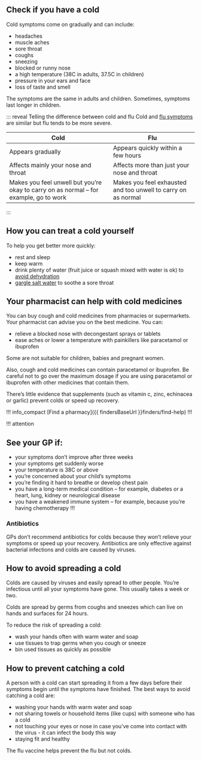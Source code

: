 ## Check if you have a cold

Cold symptoms come on gradually and can include:

- headaches
- muscle aches
- sore throat
- coughs
- sneezing
- blocked or runny nose
- a high temperature (38C in adults, 37.5C in children)
- pressure in your ears and face
- loss of taste and smell

The symptoms are the same in adults and children. Sometimes, symptoms last
longer in children.

::: reveal Telling the difference between cold and flu
  Cold and [flu symptoms](/conditions/flu#check-if-you-have-flu) are similar but flu tends to be more severe.

  | Cold | Flu |
  |------|-----|
  | Appears gradually | Appears quickly within a few hours |
  | Affects mainly your nose and throat | Affects more than just your nose and throat |
  | Makes you feel unwell but you’re okay to carry on as normal – for example, go to work | Makes you feel exhausted and too unwell to carry on as normal |
:::

## How you can treat a cold yourself

To help you get better more quickly:

- rest and sleep
- keep warm
- drink plenty of water (fruit juice or squash mixed with water is ok) to [avoid dehydration](/conditions/dehydration#how-to-prevent-dehydration)
- [gargle salt water](http://www.nhs.uk/conditions/sore-throat/Pages/Introduction.aspx) to soothe a sore throat

## Your pharmacist can help with cold medicines

You can buy cough and cold medicines from pharmacies or supermarkets. Your pharmacist can
advise you on the best medicine. You can:

- relieve a blocked nose with decongestant sprays or tablets
- ease aches or lower a temperature with painkillers like paracetamol or ibuprofen

Some are not suitable for children, babies and pregnant women.

Also, cough and cold medicines can contain paracetamol or ibuprofen. Be careful not to go over the maximum dosage
if you are using paracetamol or ibuprofen with other medicines that contain them.

There’s little evidence that supplements (such as vitamin c, zinc, echinacea or garlic) prevent colds or speed up recovery.

!!! info_compact
  [Find a pharmacy]({{ findersBaseUrl }}finders/find-help)
!!!

!!! attention
  ## See your GP if:

  - your symptoms don’t improve after three weeks
  - your symptoms get suddenly worse
  - your temperature is 38C or above
  - you’re concerned about your child’s symptoms
  - you’re finding it hard to breathe or develop chest pain
  - you have a long-term medical condition – for example, diabetes or a heart, lung, kidney or neurological disease
  - you have a weakened immune system – for example, because you’re having chemotherapy
!!!

### Antibiotics

GPs don’t recommend antibiotics for colds because they won’t relieve your symptoms or speed up your recovery.
Antibiotics are only effective against bacterial infections and colds are caused by viruses.

## How to avoid spreading a cold

Colds are caused by viruses and easily spread to other people. You’re infectious until all your symptoms have gone. This usually takes a week or two.

Colds are spread by germs from coughs and sneezes which can live on hands and surfaces for 24 hours.

To reduce the risk of spreading a cold:

- wash your hands often with warm water and soap
- use tissues to trap germs when you cough or sneeze
- bin used tissues as quickly as possible

## How to prevent catching a cold

A person with a cold can start spreading it from a few days before their symptoms begin until the symptoms have finished. The best ways to avoid catching a cold are:

-  washing your hands with warm water and soap
-  not sharing towels or household items (like cups) with someone who has a cold
-  not touching your eyes or nose in case you’ve come into contact with the virus - it can infect the body this way
-  staying fit and healthy

The flu vaccine helps prevent the flu but not colds.

